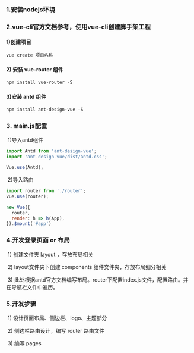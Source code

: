 ### 1.安装nodejs环境

### 2.vue-cli官方文档参考，使用vue-cli创建脚手架工程

#### 	1)创建项目

```powershell
vue create 项目名称
```

####     2) 安装 vue-router 组件

```powershell
npm install vue-router -S
```

#### 	3)安装 antd 组件

```powershell
npm install ant-design-vue -S
```

### 3. main.js配置

​	1)导入antd组件

```javascript
import Antd from 'ant-design-vue';
import 'ant-design-vue/dist/antd.css';

Vue.use(Antd);
```

​	2)导入路由

```javascript
import router from './router';
Vue.use(router);

new Vue({
  router,
  render: h => h(App),
}).$mount('#app')
```

### 4.开发登录页面 or 布局

​	1) 创建文件夹 layout ，存放布局相关

​	2) layout文件夹下创建 components 组件文件夹，存放布局细分相关

​	3) 此处根据antd官方文档编写布局。router下配置index.js文件，配置路由。并在导航栏文件中遍历。

### 5.开发步骤

​	1) 设计页面布局、侧边栏、logo、主题部分

​	2) 侧边栏路由设计，编写 router 路由文件

​	3) 编写 pages 

​			
